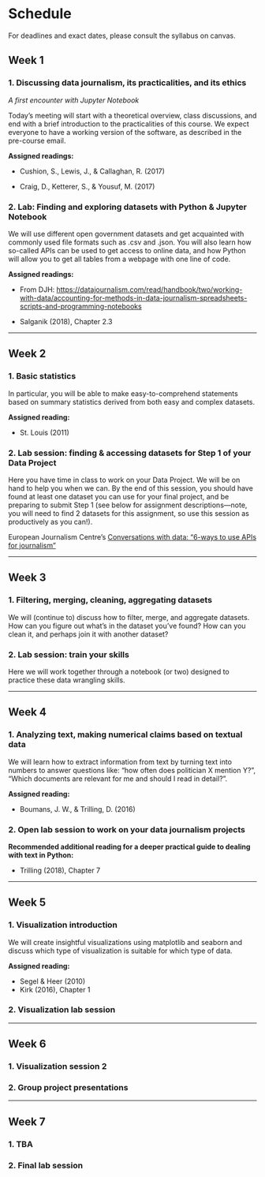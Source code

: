 # Schedule 

For deadlines and exact dates, please consult the syllabus on canvas. 

## Week 1

### 1. Discussing data journalism, its practicalities, and its ethics 

_A first encounter with Jupyter Notebook_

Today’s meeting will start with a theoretical overview, class discussions, and end with a brief introduction to the practicalities of this course. We expect everyone to have a working version of the software, as described in the pre-course email.

__Assigned readings:__
- Cushion, S., Lewis, J., & Callaghan, R. (2017)

- Craig, D., Ketterer, S., & Yousuf, M. (2017)


### 2. Lab: Finding and exploring datasets with Python & Jupyter Notebook 


We will use different open government datasets and get acquainted with commonly used file formats such as .csv and .json. You will also learn how so-called APIs can be used to get access to online data, and how Python will allow you to get all tables from a webpage with one line of code.

__Assigned readings:__

- From DJH: https://datajournalism.com/read/handbook/two/working-with-data/accounting-for-methods-in-data-journalism-spreadsheets-scripts-and-programming-notebooks

- Salganik (2018), Chapter 2.3

***

## Week 2

### 1. Basic statistics 

In particular, you will be able to make easy-to-comprehend statements based on summary statistics derived from both easy and complex datasets.

__Assigned reading:__ 
- St. Louis (2011)

### 2. Lab session: finding & accessing datasets for Step 1 of your Data Project

Here you have time in class to work on your Data Project. We will be on hand to help you when we can.  By the end of this session, you should have found at least one dataset you can use for your final project, and be preparing to submit Step 1 (see below for assignment descriptions—note, you will need to find 2 datasets for this assignment, so use this session as productively as you can!).

European Journalism Centre’s [Conversations with data: “6-ways to use APIs for journalism”](https://mailchi.mp/ejc.net/6-ways-to-use-apis-for-journalism-conversations-with-data-issue-36?e=1ee4355819)

***

## Week 3

### 1. Filtering, merging, cleaning, aggregating datasets

We will (continue to) discuss how to filter, merge, and aggregate datasets. How can you figure out what’s in the dataset you’ve found?  How can you clean it, and perhaps join it with another dataset?

### 2. Lab session: train your skills

Here we will work together through a notebook (or two) designed to practice these data wrangling skills.

***

## Week 4

### 1. Analyzing text, making numerical claims based on textual data

We will learn how to extract information from text by turning text into numbers to answer questions like: “how often does politician X mention Y?”, “Which documents are relevant for me and should I read in detail?”.

__Assigned reading:__
- Boumans, J. W., & Trilling, D. (2016)

### 2. Open lab session to work on your data journalism projects

__Recommended additional reading for a deeper practical guide to dealing with text in Python:__
- Trilling (2018), Chapter 7

***

## Week 5

### 1. Visualization introduction

We will create insightful visualizations using matplotlib and seaborn and discuss which type of visualization is suitable for which type of data.

__Assigned reading:__
- Segel & Heer (2010)
- Kirk (2016), Chapter 1

### 2. Visualization lab session

***

## Week 6

### 1. Visualization session 2

### 2. Group project presentations

***

## Week 7

### 1. TBA

### 2. Final lab session	